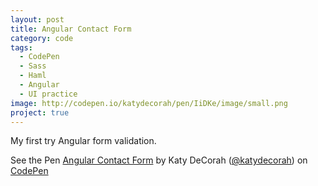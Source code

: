 ```yaml
---
layout: post
title: Angular Contact Form
category: code
tags: 
  - CodePen
  - Sass
  - Haml
  - Angular
  - UI practice
image: http://codepen.io/katydecorah/pen/IiDKe/image/small.png
project: true
---
```


My first try Angular form validation.
<p data-height="550" data-theme-id="97" data-slug-hash="IiDKe" data-user="katydecorah" data-default-tab="result" class='codepen'>See the Pen <a href='http://codepen.io/katydecorah/pen/IiDKe'>Angular Contact Form</a> by Katy DeCorah (<a href='http://codepen.io/katydecorah'>@katydecorah</a>) on <a href='http://codepen.io'>CodePen</a></p>
